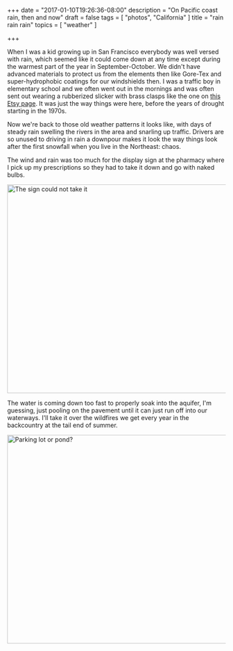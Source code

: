 +++
date = "2017-01-10T19:26:36-08:00"
description = "On Pacific coast  rain, then and now"
draft = false
tags = [
  "photos",
  "California"
]
title = "rain rain rain"
topics = [
  "weather"
]

+++

When I was a kid growing up in San Francisco everybody was well versed with rain,
which seemed like it could come down at any time except during the warmest
part of the year in September-October. We didn't have advanced materials to
protect us from the elements then like Gore-Tex and super-hydrophobic coatings
for our windshields then. I was a traffic boy in elementary school and we often
went out in the mornings and was often sent out wearing a rubberized slicker
with brass clasps like the one on
[this Etsy page](https://www.etsy.com/in-en/listing/128698784/vintage-yellow-weatherite-rain-coat-for).
It was just the way things were here, before the years of drought starting in
the 1970s.

Now we're back to those old weather patterns it looks like, with days of
steady rain swelling the rivers in the area and snarling up traffic. Drivers
are so unused to driving in rain a downpour makes it look the way things look
after the first snowfall when you live in the Northeast: chaos.

The wind and rain was too much for the display sign at the pharmacy where I
pick up my prescriptions so they had to take it down and go with naked bulbs.

<a data-flickr-embed="true"  href="https://www.flickr.com/photos/rmagahiz/32091180632/in/datetaken/" title="The sign could not take it"><img src="https://c1.staticflickr.com/1/382/32091180632_d5f96a4fe1_z.jpg" width="640" height="480" alt="The sign could not take it"></a><script async src="//embedr.flickr.com/assets/client-code.js" charset="utf-8"></script>

The water is coming down too fast to properly soak into the aquifer, I'm
guessing, just pooling on the pavement until it can just run off into our
waterways. I'll take it over the wildfires we get every year in the backcountry
at the tail end of summer.

<a data-flickr-embed="true"  href="https://www.flickr.com/photos/rmagahiz/31864173240/in/datetaken/" title="Parking lot or pond?"><img src="https://c1.staticflickr.com/1/488/31864173240_9e759c4d21_z.jpg" width="640" height="480" alt="Parking lot or pond?"></a><script async src="//embedr.flickr.com/assets/client-code.js" charset="utf-8"></script>
